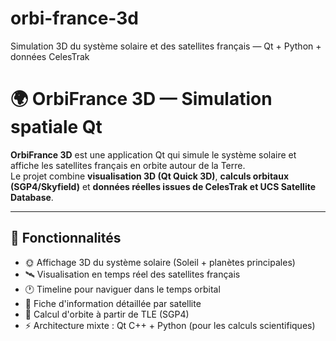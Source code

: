 # orbi-france-3d
Simulation 3D du système solaire et des satellites français — Qt + Python + données CelesTrak

# 🌍 OrbiFrance 3D — Simulation spatiale Qt

**OrbiFrance 3D** est une application Qt qui simule le système solaire et affiche les satellites français en orbite autour de la Terre.  
Le projet combine **visualisation 3D (Qt Quick 3D)**, **calculs orbitaux (SGP4/Skyfield)** et **données réelles issues de CelesTrak et UCS Satellite Database**.

---

## 🚀 Fonctionnalités
- 🌞 Affichage 3D du système solaire (Soleil + planètes principales)
- 🛰️ Visualisation en temps réel des satellites français
- 🕐 Timeline pour naviguer dans le temps orbital
- 📄 Fiche d'information détaillée par satellite
- 🧭 Calcul d'orbite à partir de TLE (SGP4)
- ⚡ Architecture mixte : Qt C++ + Python (pour les calculs scientifiques)
